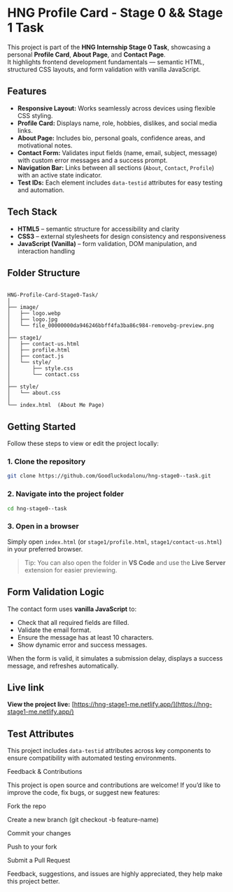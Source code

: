 # HNG Profile Card - Stage 0 && Stage 1 Task

This project is part of the **HNG Internship Stage 0 Task**, showcasing a personal **Profile Card**, **About Page**, and **Contact Page**.  
It highlights frontend development fundamentals — semantic HTML, structured CSS layouts, and form validation with vanilla JavaScript.


## Features

- **Responsive Layout:** Works seamlessly across devices using flexible CSS styling.  
- **Profile Card:** Displays name, role, hobbies, dislikes, and social media links.  
- **About Page:** Includes bio, personal goals, confidence areas, and motivational notes.  
- **Contact Form:** Validates input fields (name, email, subject, message) with custom error messages and a success prompt.  
- **Navigation Bar:** Links between all sections (`About`, `Contact`, `Profile`) with an active state indicator.  
- **Test IDs:** Each element includes `data-testid` attributes for easy testing and automation.

## Tech Stack

- **HTML5** – semantic structure for accessibility and clarity  
- **CSS3** – external stylesheets for design consistency and responsiveness  
- **JavaScript (Vanilla)** – form validation, DOM manipulation, and interaction handling  

## Folder Structure

```

HNG-Profile-Card-Stage0-Task/
│
├── image/
│   ├── logo.webp
│   ├── logo.jpg
│   └── file_00000000da946246bbff4fa3ba86c984-removebg-preview.png
│
├── stage1/
│   ├── contact-us.html
│   ├── profile.html
│   ├── contact.js
│   └── style/
│       ├── style.css
│       └── contact.css
│
├── style/
│   └── about.css
│
└── index.html  (About Me Page)

````

## Getting Started

Follow these steps to view or edit the project locally:

### 1. Clone the repository
```bash
git clone https://github.com/Goodluckodalonu/hng-stage0--task.git
````

### 2. Navigate into the project folder

```bash
cd hng-stage0--task
```

### 3. Open in a browser

Simply open `index.html` (or `stage1/profile.html`, `stage1/contact-us.html`) in your preferred browser.

> Tip: You can also open the folder in **VS Code** and use the **Live Server** extension for easier previewing.

## Form Validation Logic

The contact form uses **vanilla JavaScript** to:

* Check that all required fields are filled.
* Validate the email format.
* Ensure the message has at least 10 characters.
* Show dynamic error and success messages.

When the form is valid, it simulates a submission delay, displays a success message, and refreshes automatically.

## Live link

**View the project live:** [https://hng-stage1-me.netlify.app/](https://hng-stage1-me.netlify.app/)

## Test Attributes

This project includes `data-testid` attributes across key components to ensure compatibility with automated testing environments.

Feedback & Contributions

This project is open source and contributions are welcome!
If you’d like to improve the code, fix bugs, or suggest new features:

Fork the repo

Create a new branch (git checkout -b feature-name)

Commit your changes

Push to your fork

Submit a Pull Request

Feedback, suggestions, and issues are highly appreciated, they help make this project better.
